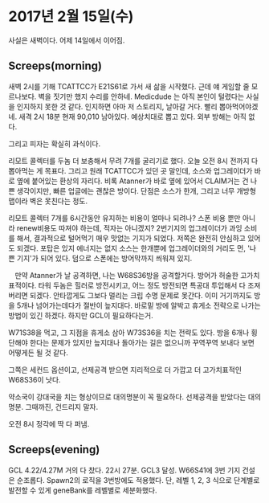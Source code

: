 # 2017년 2월 15일(수)
사실은 새벽이다. 어제 14일에서 이어짐.

## Screeps(morning)
새벽 2시를 기해 TCATTCC가 E21S61로 가서 새 삶을 시작했다. 근데 얘 게임할 줄 모르나보다. 벽을 짓기만 했지 수리를 안하네.
Medicdude 는 아직 본인이 털렸다는 사실을 인지하지 못한 것 같다. 인지하면 아마 저 스토리지, 날아갈 거다. 빨리 뽑아먹어야겠네.
새격 2시 18분 현재 90,010 남아있다. 예상치대로 뽑고 있다. 외부 방해는 아직 없다.

그리고 피자는 확실히 과식이다.

리모트 콜렉터를 두놈 더 보충해서 무려 7개를 굴리기로 했다. 오늘 오전 8시 전까지 다뽑아먹는 게 목표다.
그리고 원래 TCATTCC가 있던 곳 말인데, 소스와 업그레이더가 바로 옆에 붙어있는 환상의 자리다. 비록 Atanner가 바로 옆에 있어서 CLAIM거는 건 나쁜 생각이지만, 빠른 업글에는 괜찮은 방이다. 단점은 소스가 한개, 그리고 너무 개방형 맵이라 벽은 못친다는 정도.

리모트 콜렉터 7개를 6시간동안 유지하는 비용이 얼마나 되려나? 스폰 비용 뿐만 아니라 renew비용도 따져야 하는데, 적자는 아니겠지?
2번기지의 업그레이더가 과잉 소비를 해서, 결과적으로 털어먹기 매우 맛없는 기지가 되었다. 저쪽은 완전히 안심하고 있어도 되겠다. 포탑은 있지 에너지는 없지 소스는 한개뿐에 업그레이더와의 거리도 먼, '나쁜 기지'가 되어 있다. 덤으로 스폰에는 방어막까지 씌워져 있지.

ᅟ만약 Atanner가 날 공격하면, 나는 W68S36방을 공격할거다. 방어가 허술한 고가치표적이다. 타워 두놈은 힐러로 방전시키고, 어느 정도 방전되면 특공대 투입해서 다 조져버리면 되겠다. 안타깝게도 그보다 멀리는 크립 수명 문제로 못간다. 이미 거기까지도 방을 5개나 넘어가는데다가 절반이 늪지대다. 바로밑 방에 알박고 휴게소 전략으로 나가는 방법이 있긴 하겠다. 하지만 GCL이 필요하다는거.

W71S38을 먹고, 그 지점을 휴게소 삼아 W73S36을 치는 전략도 있다. 방을 6개나 횡단해야 한다는 문제가 있지만 늪지대나 돌아가는 길은 없으니까 꾸역꾸역 보내다 보면 어떻게든 될 것 같다.

그쪽은 세컨드 옵션이고, 선제공격 받으면 지리적으로 더 가깝고 더 고가치표적인 W68S36이 낫다.

약소국이 강대국을 치는 형상이므로 대의명분이 꼭 필요하다. 선제공격을 받았다는 대의명분. 그때까진, 건드리지 말자.

오전 8시 정각에 딱 다 퍼냄.

## Screeps(evening)
GCL 4.22/4.27M 거의 다 찼다.
22시 27분. GCL3 달성.
W66S41에 3번 기지 건설은 순조롭다.
Spawn2의 로직을 3번방에도 적용했다. 단, 레벨 1, 2, 3 식으로 단계별로 발전할 수 있게 geneBank를 레벨별로 세분화했다.

